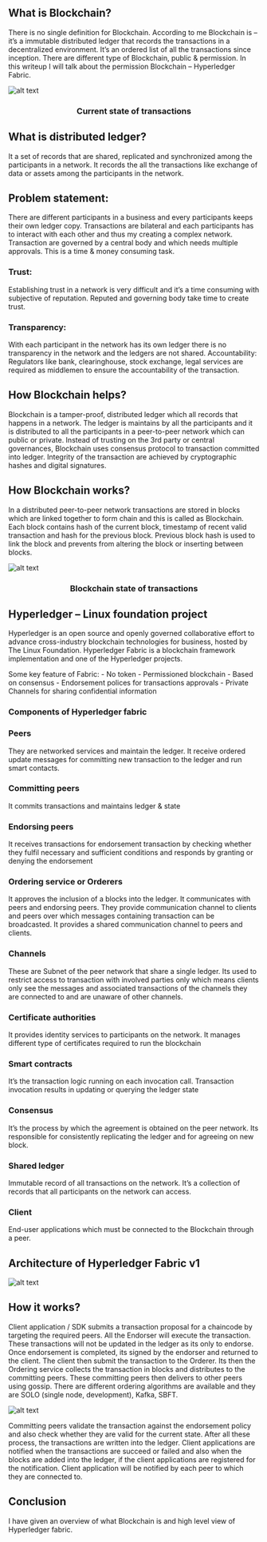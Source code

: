 ##  What is Blockchain? 
  There is no single definition for Blockchain. According to me Blockchain is – it’s a immutable distributed ledger that records the transactions in a decentralized environment.  It’s an ordered list of all the transactions since inception. There are different type of Blockchain, public & permission. In this writeup I will talk about the permission Blockchain – Hyperledger Fabric. 


![alt text](https://github.com/BalajiSivarajRajan/Blockchain-Hyperledger/blob/master/commodity-exchange/current-state.png)

### <p align="center"> Current state of transactions
  
## What is distributed ledger? 
  It a set of records that are shared, replicated and synchronized among the participants in a network. It records the all the transactions like exchange of data or assets among the participants in the network. 

## Problem statement: 
  There are different participants in a business and every participants keeps their own ledger copy. Transactions are bilateral and each participants has to interact with each other and thus my creating a complex network. Transaction are governed by a central body and which needs multiple approvals. This is a time & money consuming task. 

### Trust: 
  Establishing trust in a network is very difficult and it’s a time consuming with subjective of reputation. Reputed and governing body take time to create trust. 

### Transparency: 
  With each participant in the network has its own ledger there is no transparency in the network and the ledgers are not shared. 
Accountability:  Regulators like bank, clearinghouse, stock exchange, legal services are required as middlemen to ensure the accountability of the transaction.

## How Blockchain helps?
  Blockchain is a tamper-proof, distributed ledger which all records that happens in a network. The ledger is maintains by all the participants and it is distributed to all the participants in a peer-to-peer network which can public or private.  Instead of trusting on the 3rd party or central governances, Blockchain uses consensus protocol to transaction committed into ledger. Integrity of the transaction are achieved by cryptographic hashes and digital signatures.   

## How Blockchain works?
  In a distributed peer-to-peer network transactions are stored in blocks which are linked together to form chain and this is called as Blockchain. Each block contains hash of the current block, timestamp of recent valid transaction and hash for the previous block. Previous block hash is used to link the block and prevents from altering the block or inserting between blocks. 
  
![alt text](https://github.com/BalajiSivarajRajan/Blockchain-Hyperledger/blob/master/commodity-exchange/Blockchain-state.png)

### <p align="center"> Blockchain state of transactions

## Hyperledger – Linux foundation project
  Hyperledger is an open source and openly governed collaborative effort to advance cross-industry blockchain technologies for business, hosted by The Linux Foundation. Hyperledger Fabric is a blockchain framework implementation and one of the Hyperledger projects. 

  Some key feature of Fabric:
    -	No  token
    -	Permissioned blockchain
    -	Based on consensus 
    -	Endorsement polices for transactions approvals 
    -	Private Channels  for sharing confidential information
    
### Components of Hyperledger fabric

### Peers
  They are networked services and maintain the ledger. It receive ordered update messages for committing new transaction to the ledger and run smart contacts. 

### Committing peers
  It commits transactions and maintains ledger & state

### Endorsing peers
  It receives transactions for endorsement transaction by checking whether they fulfil necessary and sufficient conditions and responds by granting or denying the endorsement

### Ordering service or Orderers
  It approves the inclusion of a blocks into the ledger. It communicates with peers and endorsing peers. They provide communication channel to clients and peers over which messages containing transaction can be broadcasted. It provides a shared communication channel to peers and clients.

### Channels
  These are Subnet of the peer network that share a single ledger. Its used to restrict access to transaction with involved parties only which means clients only see the messages and associated transactions of the channels they are connected to and are unaware of other channels.

### Certificate authorities
  It provides identity services to participants on the network. It manages different type of certificates required to run the blockchain

### Smart contracts
  It’s the transaction logic running on each invocation call. Transaction invocation results in updating or querying the ledger state

### Consensus
  It’s the process by which the agreement is obtained on the peer network. Its responsible for consistently replicating the ledger and for agreeing on new block. 

### Shared ledger
  Immutable record of all transactions on the network. It’s a collection of records that all participants on the network can access. 

### Client
  End-user applications which must be connected to the Blockchain through a peer. 

## Architecture of Hyperledger Fabric v1

![alt text](https://github.com/BalajiSivarajRajan/Blockchain-Hyperledger/blob/master/commodity-exchange/Hyperledger-architecture-v1.png)

## How it works? 
  Client application / SDK submits a transaction proposal for a chaincode by targeting the required peers. All the Endorser will execute  the transaction. These transactions will not be updated in the ledger as its only to endorse. Once endorsement is completed, its signed by the endorser and returned to the client. The client then submit the transaction to the Orderer. Its then the Ordering service collects the transaction in blocks and distributes to the committing peers. These committing peers then delivers to other peers using gossip. There are different ordering algorithms are available and they are SOLO (single node, development), Kafka, SBFT. 
 
![alt text](https://github.com/BalajiSivarajRajan/Blockchain-Hyperledger/blob/master/commodity-exchange/fabric-transaction-processing.png)

  Committing peers validate the transaction against the endorsement policy and also check whether they are valid for the current state. After all these process, the transactions are written into the ledger. Client applications are notified when the transactions are succeed or failed and also when the blocks are added into the ledger, if the client applications are registered for the notification. Client application will be notified by each peer to which they are connected to. 

## Conclusion
  I have given an overview of what Blockchain is and high level view of Hyperledger fabric.
